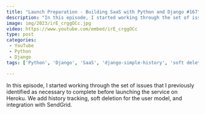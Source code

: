 ```yaml
---
title: "Launch Preparation - Building SaaS with Python and Django #167"
description: "In this episode, I started working through the set of issues that I previously identified as necessary to complete before launching the service on Heroku. We add history tracking, soft deletion for the user model, and integration with SendGrid."
image: img/2023/irE_crggOCc.jpg
video: https://www.youtube.com/embed/irE_crggOCc
type: post
categories:
 - YouTube
 - Python
 - Django
tags: ['Python', 'Django', 'SaaS', 'django-simple-history', 'soft deletion', 'SendGrid']

---
```


In this episode, I started working through the set of issues that I previously identified as necessary to complete before launching the service on Heroku. We add history tracking, soft deletion for the user model, and integration with SendGrid.
